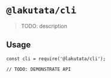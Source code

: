 # `@lakutata/cli`

> TODO: description

## Usage

```
const cli = require('@lakutata/cli');

// TODO: DEMONSTRATE API
```
